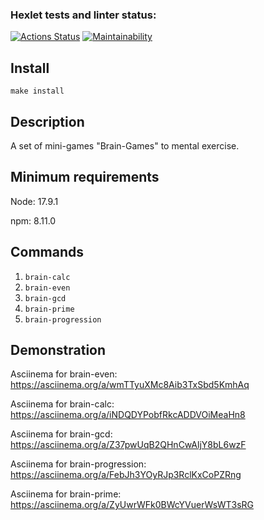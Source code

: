 ### Hexlet tests and linter status:
[![Actions Status](https://github.com/feather-tail/frontend-project-44/actions/workflows/hexlet-check.yml/badge.svg)](https://github.com/feather-tail/frontend-project-44/actions) [![Maintainability](https://api.codeclimate.com/v1/badges/61625ed45941c850b88f/maintainability)](https://codeclimate.com/github/feather-tail/frontend-project-44/maintainability)

## Install

`` make install ``

## Description

A set of mini-games "Brain-Games" to mental exercise.

## Minimum requirements

Node: 17.9.1

npm: 8.11.0

## Commands

1. ``brain-calc``
2. ``brain-even``
3. ``brain-gcd``
4. ``brain-prime``
5. ``brain-progression``

## Demonstration

Asciinema for brain-even: https://asciinema.org/a/wmTTyuXMc8Aib3TxSbd5KmhAq

Asciinema for brain-calc: https://asciinema.org/a/iNDQDYPobfRkcADDVOiMeaHn8

Asciinema for brain-gcd: https://asciinema.org/a/Z37pwUqB2QHnCwAljY8bL6wzF

Asciinema for brain-progression: https://asciinema.org/a/FebJh3YOyRJp3RclKxCoPZRng

Asciinema for brain-prime: https://asciinema.org/a/ZyUwrWFk0BWcYVuerWsWT3sRG
